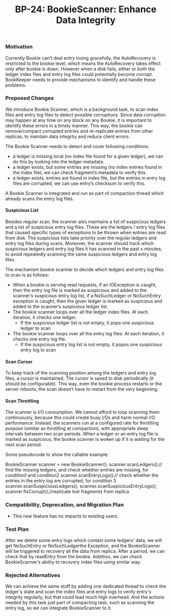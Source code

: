 ﻿---
title: "BP-24: BookieScanner: Enhance Data Integrity"
issue: https://github.com/apache/bookkeeper/<issue-number>
state: "Under Discussion"
release: "N/A"
---


### Motivation


Currently Bookie can't deal entry losing gracefully, the AutoRecovery is restricted to the bookie level, which means the AutoRecovery takes effect only after bookie is down. However when a disk fails, either or both the ledger index files and entry log files could potentially become corrupt. BookKeeper needs to provide mechanisms to identify and handle these problems.


### Proposed Changes


We introduce Bookie Scanner, which is a background task, to scan index files and entry log files to detect possible corruptions. Since data corruption may happen at any time on any block on any Bookie, it is important to identify these errors in a timely manner. This way, the bookie can remove/compact corrupted entries and re-replicate entries from other replicas, to maintain data integrity and reduce client errors. 


The Bookie Scanner needs to detect and cover following conditions:


- a ledger is missing local (no index file found for a given ledger), we can do this by looking into the ledger metadata.
- a ledger exists, but some entries are missing (no index entries found in the index file), we can check fragment’s metadata to verify this.
- a ledger exists, entries are found in index file, but the entries in entry log files are corrupted, we can use entry’s checksum to verify this.


A Bookie Scanner is integrated and run as part of compaction thread which already scans the entry log files.


#### Suspicious List


Besides regular scan, the scanner also maintains a list of suspicious ledgers and a list of suspicious entry log files. These are the ledgers / entry log files that caused specific types of exceptions to be thrown when entries are read from disk. The suspicious lists take priority over the regular ledgers and entry log files during scans. Moreover, the scanner should track which suspicious ledgers and entry log files it has scanned in the past x minutes, to avoid repeatedly scanning the same suspicious ledgers and entry log files.


The mechanism bookie scanner to decide which ledgers and entry log files to scan is as follows:


* When a bookie is serving read requests, if an IOException is caught, then the entry log file is marked as suspicious and added to the scanner’s suspicious entry log list, if a NoSuchLedger or NoSuchEntry exception is caught, then the given ledger is marked as suspicious and added to the scanner’s suspicious ledger list.
* The bookie scanner loops over all the ledger index files. At each iteration, it checks one ledger.
   * If the suspicious ledger list is not empty, it pops one suspicious ledger to scan
* The bookie scanner loops over all the entry log files. At each iteration, it checks one entry log file.
   * If the suspicious entry log list is not empty, it popos one suspicious entry log to scan




#### Scan Cursor


To keep track of the scanning position among the ledgers and entry log files, a cursor is maintained. The cursor is saved to disk periodically (it should be configurable). This way, even the bookie process restarts or the server reboots, the scan doesn’t have to restart from the very beginning.


#### Scan Throttling


The scanner is I/O consumption. We cannot afford to loop scanning them continuously, because this could create busy I/Os and harm normal I/O performance. Instead, the scanners run at a configured rate for throttling purpose (similar as throttling at compaction), with appropriate sleep intervals between two scan periods. When a ledger or an entry log file is marked as suspicious, the bookie scanner is woken up if it is waiting for the next scan period.


Some pseudocode to show the callable example:


BookieScanner scanner = new BookieScanner();
scanner.scanLedgers();// find the missing ledgers, and check whether entries are missing, for condition1 and condition2
scanner.scanEntryLogs();// check whether the entries in the entry log are corrupted, for condition 3 
scanner.scanSuspiciousLedgers();
scanner.scanSuspiciousEntryLogs();
scanner.fixCorrupt();//replicate lost fragments from replica




### Compatibility, Deprecation, and Migration Plan


- This new feature has no impacts to existing users.




### Test Plan


After we delete some entry logs which contain some ledgers' data, we will get NoSuchEntry or NoSuchLedgerthe Exception, and the BookieScanner will be triggered to recovery all the data from replica. After a period, we can check that by readEntry from the bookie. Addition, we can check BookieScanner’s ability to recovery index files using similar way.


### Rejected Alternatives


We can achieve the same stuff by adding one dedicated thread to check the ledger's state and scan the index files and entry logs to verify entry's integrity regularly, but that could lead much high overhead. And the actions needed by this task just part of compacting task, such as scanning the entry log, so we can integrate BookieScanner to it.